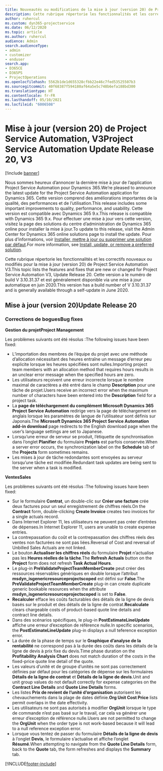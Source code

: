```yaml
---
title: Nouveautés ou modifications de la mise à jour (version 20) de Project Service Automation (correctif logiciel), V3
description: Cette rubrique répertorie les fonctionnalités et les correctifs disponibles dans la mise à jour (version 20) de Project Service Automation, V3
author: ruhercul
ms.custom: dyn365-projectservice
ms.date: 06/12/2020
ms.topic: article
ms.author: ruhercul
audience: Admin
search.audienceType:
- admin
- customizer
- enduser
search.app:
- D365CE
- D365PS
- ProjectOperations
ms.openlocfilehash: 5562b1de1d655328cfbb22e46c7fed53525507b3
ms.sourcegitcommit: 40f68387f594180af64a5e5c748b6efa188bd300
ms.translationtype: HT
ms.contentlocale: fr-FR
ms.lasthandoff: 05/10/2021
ms.locfileid: "6006508"
---
```

# <a name="project-service-automation-update-release-20-v3"></a><span data-ttu-id="ec092-103">Mise à jour (version 20) de Project Service Automation, V3</span><span class="sxs-lookup"><span data-stu-id="ec092-103">Project Service Automation Update Release 20, V3</span></span>

[!include [banner](../includes/psa-now-project-operations.md)]

<span data-ttu-id="ec092-104">Nous sommes heureux d’annoncer la dernière mise à jour de l’application Project Service Automation pour Dynamics 365.</span><span class="sxs-lookup"><span data-stu-id="ec092-104">We’re pleased to announce the latest update for the Project Service Automation application for Dynamics 365.</span></span> <span data-ttu-id="ec092-105">Cette version comprend des améliorations importantes de la qualité, des performances et de l’utilisation.</span><span class="sxs-lookup"><span data-stu-id="ec092-105">This release includes some important improvements to quality, performance, and usability.</span></span> <span data-ttu-id="ec092-106">Cette version est compatible avec Dynamics 365 9.x.</span><span class="sxs-lookup"><span data-stu-id="ec092-106">This release is compatible with Dynamics 365 9.x.</span></span> <span data-ttu-id="ec092-107">Pour effectuer une mise à jour vers cette version, visitez la page des solutions du centre d’administration de Dynamics 365 online pour installer la mise à jour.</span><span class="sxs-lookup"><span data-stu-id="ec092-107">To update to this release, visit the Admin Center for Dynamics 365 online solutions page to install the update.</span></span> <span data-ttu-id="ec092-108">Pour plus d’informations, voir [Installer, mettre à jour ou supprimer une solution par défaut](/power-platform/admin/install-remove-preferred-solution).</span><span class="sxs-lookup"><span data-stu-id="ec092-108">For more information, see [Install, update, or remove a preferred solution](/power-platform/admin/install-remove-preferred-solution).</span></span>

<span data-ttu-id="ec092-109">Cette rubrique répertorie les fonctionnalités et les correctifs nouveaux ou modifiés pour la mise à jour (version 20) de Project Service Automation V3.</span><span class="sxs-lookup"><span data-stu-id="ec092-109">This topic lists the features and fixes that are new or changed for Project Service Automation V3, Update Release 20.</span></span> <span data-ttu-id="ec092-110">Cette version a le numéro de build V 3.10.31.37 et est généralement disponible via une mise à jour automatique en juin 2020.</span><span class="sxs-lookup"><span data-stu-id="ec092-110">This version has a build number of V 3.10.31.37 and is generally available through a self-update in June 2020.</span></span>

## <a name="update-release-20"></a><span data-ttu-id="ec092-111">Mise à jour (version 20)</span><span class="sxs-lookup"><span data-stu-id="ec092-111">Update Release 20</span></span>

### <a name="bug-fixes"></a><span data-ttu-id="ec092-112">Corrections de bogues</span><span class="sxs-lookup"><span data-stu-id="ec092-112">Bug fixes</span></span>

<span data-ttu-id="ec092-113">**Gestion du projet**</span><span class="sxs-lookup"><span data-stu-id="ec092-113">**Project Management**</span></span>

<span data-ttu-id="ec092-114">Les problèmes suivants ont été résolus :</span><span class="sxs-lookup"><span data-stu-id="ec092-114">The following issues have been fixed:</span></span>

- <span data-ttu-id="ec092-115">L’importation des membres de l’équipe du projet avec une méthode d’allocation nécessitant des heures entraîne un message d’erreur peu explicite lorsque les heures spécifiées sont nulles.</span><span class="sxs-lookup"><span data-stu-id="ec092-115">Importing project team members with an allocation method that requires hours results in an unclear error message when the specified hours are zero.</span></span>
- <span data-ttu-id="ec092-116">Les utilisateurs reçoivent une erreur incorrecte lorsque le nombre maximal de caractères a été entré dans le champ **Description** pour une tâche de projet.</span><span class="sxs-lookup"><span data-stu-id="ec092-116">Users receive an incorrect error when the maximum number of characters have been entered into the **Description** field for a project task.</span></span>
- <span data-ttu-id="ec092-117">La **page de téléchargement du complément Microsoft Dynamics 365 Project Service Automation** redirige vers la page de téléchargement en anglais lorsque les paramètres de langue de l’utilisateur sont définis sur Japonais.</span><span class="sxs-lookup"><span data-stu-id="ec092-117">The **Microsoft Dynamics 365 Project Service Automation add-in download** page redirects to the English download page when the user’s language settings are set to Japanese.</span></span>
- <span data-ttu-id="ec092-118">Lorsqu’une erreur de serveur se produit, l’étiquette de synchronisation dans l’onglet **Planifier** du formulaire **Projets** est parfois conservée.</span><span class="sxs-lookup"><span data-stu-id="ec092-118">When a server error occurs, the synchronization label on the **Schedule** tab of the **Projects** form sometimes remains.</span></span>
- <span data-ttu-id="ec092-119">Les mises à jour de tâche redondantes sont envoyées au serveur lorsqu’une tâche est modifiée.</span><span class="sxs-lookup"><span data-stu-id="ec092-119">Redundant task updates are being sent to the server when a task is modified.</span></span>

<span data-ttu-id="ec092-120">**Ventes**</span><span class="sxs-lookup"><span data-stu-id="ec092-120">**Sales**</span></span>

<span data-ttu-id="ec092-121">Les problèmes suivants ont été résolus :</span><span class="sxs-lookup"><span data-stu-id="ec092-121">The following issues have been fixed:</span></span>

- <span data-ttu-id="ec092-122">Sur le formulaire **Contrat**, un double-clic sur **Créer une facture** crée deux factures pour un seul enregistrement de chiffres réels.</span><span class="sxs-lookup"><span data-stu-id="ec092-122">On the **Contract** form, double-clicking **Create Invoice** creates two invoices for a single actuals record.</span></span>
- <span data-ttu-id="ec092-123">Dans Internet Explorer 11, les utilisateurs ne peuvent pas créer d’entrées de dépenses.</span><span class="sxs-lookup"><span data-stu-id="ec092-123">In Internet Explorer 11, users are unable to create expense entries.</span></span>
- <span data-ttu-id="ec092-124">La contrepassation du coût et la contrepassation des chiffres réels des ventes non facturées ne sont pas liées.</span><span class="sxs-lookup"><span data-stu-id="ec092-124">Reversal of Cost and reversal of Unbilled Sales Actuals are not linked.</span></span>
- <span data-ttu-id="ec092-125">Le bouton **Actualiser les chiffres réels** du formulaire **Projet** n’actualise pas les **Heures réelles de la tâche**.</span><span class="sxs-lookup"><span data-stu-id="ec092-125">The **Refresh Actuals** button on the **Project** form does not refresh **Task Actual Hours**.</span></span>
- <span data-ttu-id="ec092-126">Le plug-in **PreValidateProjectTeamMemberCreate** peut créer des ressources réservables génériques en double lorsque l’attribut **msdyn_isgenericresourceprojectscoped** est défini sur **False**.</span><span class="sxs-lookup"><span data-stu-id="ec092-126">The **PreValidateProjectTeamMemberCreate** plug-in can create duplicate generic bookable resources when the attribute **msdyn_isgenericresourceprojectscoped** is set to **False**.</span></span>
- <span data-ttu-id="ec092-127">**Recalculer** efface les coûts facturables des détails de la ligne de devis basés sur le produit et des détails de la ligne de contrat.</span><span class="sxs-lookup"><span data-stu-id="ec092-127">**Recalculate** clears chargeable costs of product-based quote line details and contract line details.</span></span>
- <span data-ttu-id="ec092-128">Dans des scénarios spécifiques, le plug-in **PostEstimateLineUpdate** affiche une erreur d’exception de référence nulle.</span><span class="sxs-lookup"><span data-stu-id="ec092-128">In specific scenarios, the **PostEstimateLineUpdate** plug-in displays a null teference exception error.</span></span>
- <span data-ttu-id="ec092-129">La durée de la phase de temps sur le **Graphique d’analyse de la rentabilité** ne correspond pas à la durée des coûts dans les détails de la ligne de devis à prix fixe du devis.</span><span class="sxs-lookup"><span data-stu-id="ec092-129">Time phase duration on the **Profitability Analysis Chart** does not match duration of the costs in the fixed-price quote line detail of the quote.</span></span>
- <span data-ttu-id="ec092-130">Les valeurs d’unité et de groupe d’unités ne sont pas correctement définies par défaut pour les catégories de dépense sur les formulaires **Détails de la ligne de contrat** et **Détails de la ligne de devis**.</span><span class="sxs-lookup"><span data-stu-id="ec092-130">Unit and unit group values do not default correctly for expense categories on the **Contract Line Details** and **Quote Line Details** forms.</span></span>
- <span data-ttu-id="ec092-131">Les listes **Prix de revient de l’unité d’organisation** autorisent les chevauchements dans la plage de dates définie.</span><span class="sxs-lookup"><span data-stu-id="ec092-131">**Org Unit Cost Price** lists permit overlaps in the date effectivity.</span></span>
- <span data-ttu-id="ec092-132">Les utilisateurs ne sont pas autorisés à modifier **OrgUnit** lorsque le type de commande n’est pas basé sur le travail, car cela va générer une erreur d’exception de référence nulle.</span><span class="sxs-lookup"><span data-stu-id="ec092-132">Users are not permitted to change the **OrgUnit** when the order type is not work-based because it will lead to a null reference exception error.</span></span>
- <span data-ttu-id="ec092-133">Lorsque vous tentez de passer du formulaire **Détails de la ligne de devis** à l’onglet **Devis**, le formulaire s’actualise et affiche l’onglet **Résumé**.</span><span class="sxs-lookup"><span data-stu-id="ec092-133">When attempting to navigate from the **Quote Line Details** form, back to the **Quote** tab, the form refreshes and displays the **Summary** tab.</span></span>


[!INCLUDE[footer-include](../includes/footer-banner.md)]